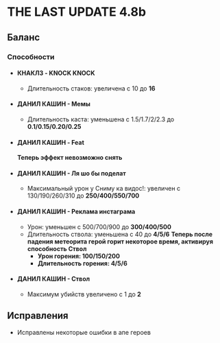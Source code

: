 # THE LAST UPDATE 4.8b

## Баланс

### Способности

* #### КНАКЛЗ - KNOCK KNOCK
  * Длительность стаков: увеличена с 10 до **16**

* #### ДАНИЛ КАШИН - Мемы
  * Длительность каста: уменьшена с 1.5/1.7/2/2.3 до **0.1/0.15/0.20/0.25**

* #### ДАНИЛ КАШИН - Feat
  **Теперь эффект невозможно снять**

* #### ДАНИЛ КАШИН - Ля шо бы поделат
  * Максимальный урон у Сниму ка видос!: увеличен с 130/190/260/310 до **250/400/550/700**

* #### ДАНИЛ КАШИН - Реклама инстаграма
  * Урон: уменьшен с 500/700/900 до **300/400/500**
  * Длительность ствола: уменьшена с 40 до **4/5/6**
  **Теперь после падения метеорита герой горит некоторое время, активируя способность Ствол**
  	* **Урон горения: 100/150/200**
  	* **Длительность горения: 4/5/6**

* #### ДАНИЛ КАШИН - Ствол
  * Максимум убийств увеличено с 1 до **2**

## Исправления

* Исправлены некоторые ошибки в апе героев
